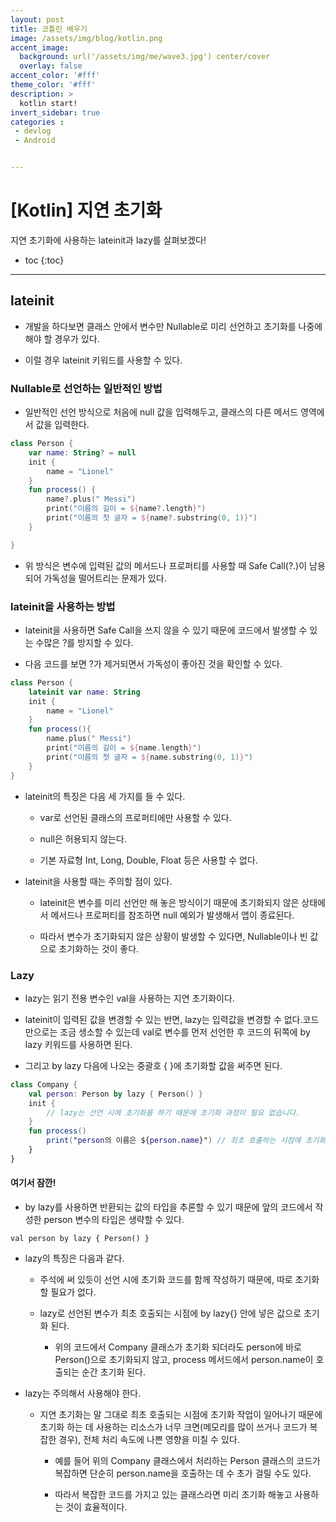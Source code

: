 ```yaml
---
layout: post
title: 코틀린 배우기
image: /assets/img/blog/kotlin.png
accent_image: 
  background: url('/assets/img/me/wave3.jpg') center/cover
  overlay: false
accent_color: '#fff'
theme_color: '#fff'
description: >
  kotlin start!
invert_sidebar: true
categories :
 - devlog	
 - Android


---
```


# [Kotlin] 지연 초기화

지연 초기화에 사용하는 lateinit과 lazy를 살펴보겠다!



* toc
{:toc}
---



## lateinit

- 개발을 하다보면 클래스 안에서 변수만 Nullable로 미리 선언하고 초기화를 나중에 해야 할 경우가 있다.

- 이럴 경우 lateinit 키워드를 사용할 수 있다.

### Nullable로 선언하는 일반적인 방법

- 일반적인 선언 방식으로 처음에 null 값을 입력해두고, 클래스의 다른 메서드 영역에서 값을 입력한다.

```kotlin
class Person {
    var name: String? = null
    init {
        name = "Lionel"
    }
    fun process() {
        name?.plus(" Messi")
        print("이름의 길이 = ${name?.length}")
        print("이름의 첫 글자 = ${name?.substring(0, 1)}")
    }

}
```

- 위 방식은 변수에 입력된 값의 메서드나 프로퍼티를 사용할 때 Safe Call(?.)이 남용되어 가독성을 떨어트리는 문제가 있다.

### lateinit을 사용하는 방법

- lateinit을 사용하면 Safe Call을 쓰지 않을 수 있기 때문에 코드에서 발생할 수 있는 수많은 ?를 방지할 수 있다.

- 다음 코드를 보면 ?가 제거되면서 가독성이 좋아진 것을 확인할 수 있다.

```kotlin
class Person {
    lateinit var name: String
    init {
        name = "Lionel"
    }
    fun process(){
        name.plus(" Messi")
        print("이름의 길이 = ${name.length}")
        print("이름의 첫 글자 = ${name.substring(0, 1)}")
    }
}
```

- lateinit의 특징은 다음 세 가지를 들 수 있다.

  - var로 선언된 클래스의 프로퍼티에만 사용할 수 있다.

  - null은 허용되지 않는다.

  - 기본 자료형 Int, Long, Double, Float 등은 사용할 수 없다.

- lateinit을 사용할 때는 주의할 점이 있다.

  - lateinit은 변수를 미리 선언만 해 놓은 방식이기 때문에 초기화되지 않은 상태에서 메서드나 프로퍼티를 참조하면 null 예외가 발생해서 앱이 종료된다.

  - 따라서 변수가 초기화되지 않은 상황이 발생할 수 있다면, Nullable이나 빈 값으로 초기화하는 것이 좋다.

### Lazy

- lazy는 읽기 전용 변수인 val을 사용하는 지연 초기화이다.

- lateinit이 입력된 값을 변경할 수 있는 반면, lazy는 입력값을 변경할 수 없다.코드만으로는 조금 생소할 수 있는데 val로 변수를 먼저 선언한 후 코드의 뒤쪽에 by lazy 키워드를 사용하면 된다.

- 그리고 by lazy 다음에 나오는 중괄호 { }에 초기화할 값을 써주면 된다.

```kotlin
class Company {
    val person: Person by lazy { Person() }
    init {
        // lazy는 선언 시에 초기화를 하기 때문에 초기화 과정이 필요 없습니다.
    }
    fun process()
        print("person의 이름은 ${person.name}") // 최초 호출하는 시점에 초기화됩니다.
    }
}
```

#### 여기서 잠깐!

- by lazy를 사용하면 반환되는 값의 타입을 추론할 수 있기 때문에 앞의 코드에서 작성한 person 변수의 타입은 생략할 수 있다.

```koltin
val person by lazy { Person() }
```

- lazy의 특징은 다음과 같다.

  - 주석에 써 있듯이 선언 시에 초기화 코드를 함께 작성하기 때문에, 따로 초기화 할 필요가 없다.

  - lazy로 선언된 변수가 최초 호출되는 시점에 by lazy{} 안에 넣은 값으로 초기화 된다.

    - 위의 코드에서 Company 클래스가 초기화 되더라도 person에 바로 Person()으로 초기화되지 않고, process 메서드에서 person.name이 호출되는 순간 초기화 된다.

- lazy는 주의해서 사용해야 한다.

  - 지연 초기화는 말 그대로 최초 호출되는 시점에 초기화 작업이 일어나기 때문에 초기화 하는 데 사용하는 리소스가 너무 크면(메모리를 많이 쓰거나 코드가 복잡한 경우), 전체 처리 속도에 나쁜 영향을 미칠 수 있다.

    - 예를 들어 위의 Company 클래스에서 처리하는 Person 클래스의 코드가 복잡하면 단순히 person.name을 호출하는 데 수 초가 걸릴 수도 있다.

    - 따라서 복잡한 코드를 가지고 있는 클래스라면 미리 초기화 해놓고 사용하는 것이 효율적이다.